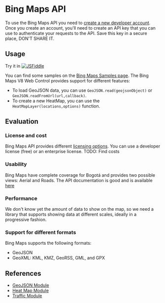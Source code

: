 # Bing Maps API

To use the Bing Maps API you need to [create a new developer account](https://www.microsoft.com/en-us/maps/create-a-bing-maps-key#basic). Once you create an account, you'll need to create an API key that you can use to authenticate your requests to the API. Save this key in a secure place, DON'T SHARE IT.

## Usage

Try it in [![JSFiddle](https://www.gitbook.com/cdn-cgi/image/width=40,dpr=2,height=40)](https://jsfiddle.net/gh/get/library/pure/lacser-itsbog/poc-maps/tree/main/bingmaps/test_bingmaps)

You can find some samples on the [Bing Maps Samples page](https://samples.bingmapsportal.com/). The Bing Maps V8 Web Control provides support for different features:

- To load GeoJSON data, you can use `GeoJSON.read(geojsonObject)` or `GeoJSON.readFromUrl(url,callback)`.
- To create a new HeatMap, you can use the `HeatMapLayer(locations,options)` function.

## Evaluation

### License and cost

Bing Maps API provides different [licensing options](https://www.microsoft.com/en-us/maps/licensing/licensing-options/). You can use a developer license (free) or an enterprise license. TODO: Find costs

### Usability

Bing Maps have complete coverage for Bogotá and provides two possible views: Aerial and Roads. The API documentation is good and is available [here](https://learn.microsoft.com/en-us/bingmaps/v8-web-control/creating-and-hosting-map-controls/)

### Performance

We don't know yet the amount of data to show on the map, so we need a library that supports showing data at different scales, ideally in a progressive fashion.

### Support for different formats

Bing Maps supports the following formats:

- GeoJSON
- GeoXML: KML, KMZ, GeoRSS, GML, and GPX

## References

- [GeoJSON Module](https://learn.microsoft.com/en-us/bingmaps/v8-web-control/modules/geojson-module/)
- [Heat Map Module](https://learn.microsoft.com/en-us/bingmaps/v8-web-control/modules/heat-map-module/heatmaplayer-class)
- [Traffic Module](https://learn.microsoft.com/en-us/bingmaps/v8-web-control/modules/traffic-module)
